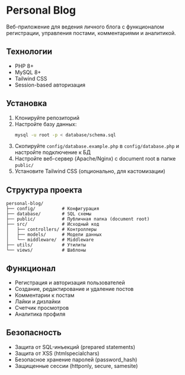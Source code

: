 # Personal Blog

Веб-приложение для ведения личного блога с функционалом регистрации, управления постами, комментариями и аналитикой.

## Технологии

- PHP 8+
- MySQL 8+
- Tailwind CSS
- Session-based авторизация

## Установка

1. Клонируйте репозиторий
2. Настройте базу данных:
   ```bash
   mysql -u root -p < database/schema.sql
   ```
3. Скопируйте `config/database.example.php` в `config/database.php` и настройте подключение к БД
4. Настройте веб-сервер (Apache/Nginx) с document root в папке `public/`
5. Установите Tailwind CSS (опционально, для кастомизации)

## Структура проекта

```
personal-blog/
├── config/          # Конфигурация
├── database/        # SQL схемы
├── public/          # Публичная папка (document root)
├── src/             # Исходный код
│   ├── controllers/ # Контроллеры
│   ├── models/      # Модели данных
│   └── middleware/  # Middleware
├── utils/           # Утилиты
└── views/           # Шаблоны
```

## Функционал

- Регистрация и авторизация пользователей
- Создание, редактирование и удаление постов
- Комментарии к постам
- Лайки и дизлайки
- Счетчик просмотров
- Аналитика профиля

## Безопасность

- Защита от SQL-инъекций (prepared statements)
- Защита от XSS (htmlspecialchars)
- Безопасное хранение паролей (password_hash)
- Защищенные сессии (httponly, secure, samesite)
